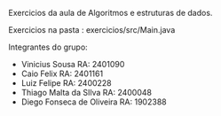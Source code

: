 Exercicios da aula de Algoritmos e estruturas de dados.

Exercicios na pasta : exercicios/src/Main.java

Integrantes do grupo:

- Vinicius Sousa RA: 2401090
- Caio Felix RA: 2401161
- Luiz Felipe RA: 2400228
- Thiago Malta da SIlva RA: 2400048
- Diego Fonseca de Oliveira RA: 1902388
